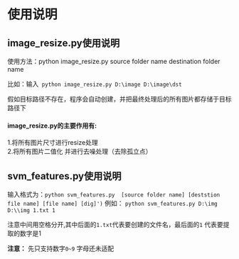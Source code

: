 # 使用说明  
## image_resize.py使用说明
使用方法：python image_resize.py  source folder name destination folder name

比如：输入` python image_resize.py D:\image D:\image\dst`

假如目标路径不存在，程序会自动创建，并把最终处理后的所有图片都存储于目标路径下

#### image_resize.py的主要作用有:    
1.将所有图片尺寸进行resize处理  
2.将所有图片二值化 并进行去噪处理（去除孤立点）



## svm_features.py使用说明


输入格式为：`python svm_features.py  [source folder name] [deststion file name] [file name] [dig]')`
例如： `python svm_features.py D:\img D:\\img 1.txt 1  `

注意中间用空格分开,其中后面的`1.txt`代表要创建的文件名，最后面的`1` 代表要提取的数字是1
 
**注意：**
先只支持数字`0~9` 字母还未适配
